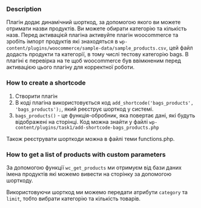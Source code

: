 ### Description

Плагін додає динамічний шорткод, за допомогою якого ви можете отримати назви продуктів. Ви можете обирати категорію та кількість назв. Перед активацієй плагіна активуйте плагін woocommerce та зробіть імпорт продуктів які знаходяться в `wp-content/plugins/woocommerce/sample-data/sample_products.csv`, цей файл додасть продукти та категорії, в тому числі тестову категорію bags. В плагіні є перевірка на те щоб woocommerce був ввімкненим перед активацією цього плагіну для корректної роботи.

### How to create a shortcode

1. Створити плагін
2. В коді плагіна використовується код
   `add_shortcode('bags_products', 'bags_products');`, який реєструє шорткод у системі.
3. `bags_products()` - це функція-обробник, яка повертає дані, які будуть відображені на сторінці. Код можна знайти у файлі `wp-content/plugins/task1/add-shortcode-bags_products.php`

Також реєструвати шорткоди можна в файлі теми functions.php.


### How to get a list of products with custom parameters
За допомогою функції `wc_get_products` ми отримуєм від бази даних імена продуктів які можемо вивести на сторінку за допомогою шорткоду.

Використовуючи шорткод ми можемо передати атрибути `category` та `limit`, тобто вибрати категорію та кількість товарів.